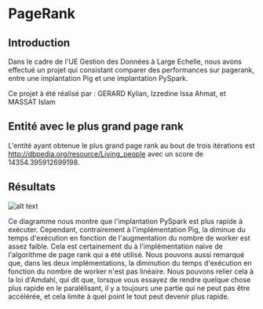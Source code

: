 # PageRank

## Introduction

Dans le cadre de l'UE Gestion des Données à Large Echelle, nous avons effectué un projet qui consistant comparer des performances sur pagerank, entre une implantation Pig et une implantation PySpark.

Ce projet à été réalisé par : GERARD Kylian, Izzedine Issa Ahmat, et MASSAT Islam

## Entité avec le plus grand page rank

L'entité ayant obtenue le plus grand page rank au bout de trois itérations est http://dbpedia.org/resource/Living_people avec un score de 14354.395912699198.

## Résultats

![alt text](https://github.com/Bobinho44/PROJET_GDLE_M2/tree/master/img/plot.png)

Ce diagramme nous montre que l'implantation PySpark est plus rapide à exécuter. Cependant, contrairement à l'implémentation Pig, la diminue du temps d'exécution en fonction de l'augmentation du nombre de worker est assez faible. Cela est certainement du à l'implémentation naïve de l'algorithme de page rank qui a été utilisé.
Nous pouvons aussi remarqué que, dans les deux implémentations, la diminution du temps d'exécution en fonction du nombre de worker n'est pas linéaire. Nous pouvons relier cela à la loi d'Amdahl, qui dit que, lorsque vous essayez de rendre quelque chose plus rapide en le paralélisant, il y a toujours une partie qui ne peut pas être accélérée, et cela limite à quel point le tout peut devenir plus rapide.